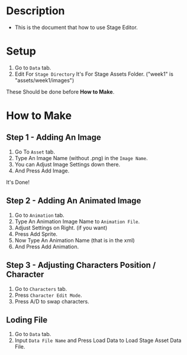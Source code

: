 # Description
* This is the document that how to use Stage Editor.

# Setup
1. Go to `Data` tab.
2. Edit For `Stage Directory` It's For Stage Assets Folder. ("week1" is "assets/week1/images")

These Should be done before **How to Make**.

# How to Make
## Step 1 - Adding An Image
1. Go To `Asset` tab.
2. Type An Image Name (without .png) in the `Image Name`.
3. You can Adjust Image Settings down there.
4. And Press Add Image.

It's Done!
## Step 2 - Adding An Animated Image
1. Go to `Animation` tab.
2. Type An Animation Image Name to `Animation File`.
3. Adjust Settings on Right. (if you want)
4. Press Add Sprite.
5. Now Type An Animation Name (that is in the xml)
6. And Press Add Animation.

## Step 3 - Adjusting Characters Position / Character
1. Go to `Characters` tab.
2. Press `Character Edit Mode`.
3. Press A/D to swap characters.

## Loding File
1. Go to `Data` tab.
2. Input `Data File Name` and Press Load Data to Load Stage Asset Data File.